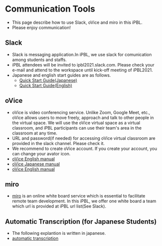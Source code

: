 # Communication Tools
- This page describe how to use Slack, oVice and miro in this iPBL.
- Please enjoy communication!

## Slack
- Slack is messaging application.In iPBL, we use slack for comunication among students and staffs.
- iPBL attendees will be invited to ipbl2021.slack.com. Please check your e-mail and attend to the workspace until kick-off meeting of iPBL2021.
- Japanese and english start guides are as follows.
  - [Quick Start Guide(Japanese)](https://slack.com/intl/ja-jp/help/articles/360059928654-Slack-%E3%81%AE%E4%BD%BF%E3%81%84%E6%96%B9---%E3%82%AF%E3%82%A4%E3%83%83%E3%82%AF%E3%82%B9%E3%82%BF%E3%83%BC%E3%83%88%E3%82%AC%E3%82%A4%E3%83%89)
  - [Quick Start Guide(English)](https://slack.com/help/articles/360059928654-How-to-use-Slack--your-quick-start-guide)

## oVice
- oVice is video conferencing service. Unlike Zoom, Google Meet, etc., oVice allows users to move freely, approach and talk to other people in the virtual space. We will use the oVice virtual space as a virtual classroom, and iPBL participants can use their team's area  in the classroom at any time.
- URL and password(if needed) for accessing oVice virtual classroom are provided in the slack channel. Please check it.
- We recommend to create oVice account. If you create your account, you can change your avator icon.
- [oVice English manual](https://www.notion.so/oVice-for-Newcomers-5d7c799da91f4f678bc8e772a22177d9)
- [oVice Japanese manual](https://ja.ovice.wiki/c95380de950b4235a9c07de30be70f1d)
- [oVice English manual](https://www.notion.so/oVice-for-Newcomers-5d7c799da91f4f678bc8e772a22177d9)

## miro
- [miro](https://miro.com/) is an online white board service which is essential to facilitate remote team development. In this iPBL, we offer one white board a team which url is provided at iPBL url list(See Slack).

## Automatic Transcription (for Japanese Students)
- The following explantion is written in japanese.
- [automatic transcription](./transcript.md)
